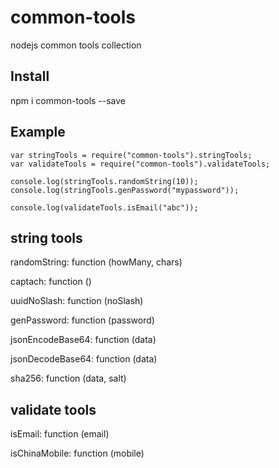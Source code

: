 # common-tools
nodejs common tools collection

## Install

npm i common-tools --save

## Example

    var stringTools = require("common-tools").stringTools;
    var validateTools = require("common-tools").validateTools;

    console.log(stringTools.randomString(10));
    console.log(stringTools.genPassword("mypassword"));

    console.log(validateTools.isEmail("abc"));




## string tools

randomString: function (howMany, chars)

captach: function ()

uuidNoSlash: function (noSlash)

genPassword: function (password)

jsonEncodeBase64: function (data)

jsonDecodeBase64: function (data)

sha256: function (data, salt)


## validate tools

isEmail: function (email)

isChinaMobile: function (mobile)
